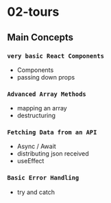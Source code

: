 # 02-tours

## Main Concepts

### `very basic React Components`

- Components
- passing down props

### `Advanced Array Methods`

- mapping an array
- destructuring

### `Fetching Data from an API`

- Async / Await
- distributing json received
- useEffect

### `Basic Error Handling`

- try and catch
